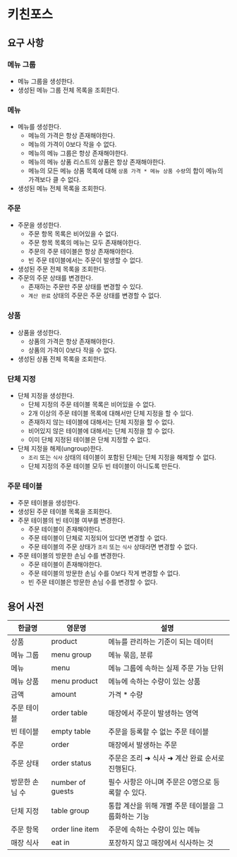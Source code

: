 # 키친포스

## 요구 사항

### 메뉴 그룹

- 메뉴 그룹을 생성한다.
- 생성된 메뉴 그룹 전체 목록을 조회한다.

### 메뉴

- 메뉴를 생성한다.
    - 메뉴의 가격은 항상 존재해야한다.
    - 메뉴의 가격이 0보다 작을 수 없다.
    - 메뉴의 메뉴 그룹은 항상 존재해야한다.
    - 메뉴의 메뉴 상품 리스트의 상품은 항상 존재해야한다.
    - 메뉴의 모든 메뉴 상품 목록에 대해 `상품 가격 * 메뉴 상품 수량`의 합이 메뉴의 가격보다 클 수 없다.
- 생성된 메뉴 전체 목록을 조회한다.

### 주문

- 주문을 생성한다.
    - 주문 항목 목록은 비어있을 수 없다.
    - 주문 항목 목록의 메뉴는 모두 존재해야한다.
    - 주문의 주문 테이블은 항상 존재해야한다.
    - 빈 주문 테이블에서는 주문이 발생할 수 없다.
- 생성된 주문 전체 목록을 조회한다.
- 주문의 주문 상태를 변경한다.
    - 존재하는 주문만 주문 상태를 변경할 수 있다.
    - `계산 완료` 상태의 주문은 주문 상태를 변경할 수 없다.

### 상품

- 상품을 생성한다.
    - 상품의 가격은 항상 존재해야한다.
    - 상품의 가격이 0보다 작을 수 없다.
- 생성된 상품 전체 목록을 조회한다.

### 단체 지정

- 단체 지정을 생성한다.
    - 단체 지정의 주문 테이블 목록은 비어있을 수 없다.
    - 2개 이상의 주문 테이블 목록에 대해서만 단체 지정을 할 수 있다.
    - 존재하지 않는 테이블에 대해서는 단체 지정을 할 수 없다.
    - 비어있지 않은 테이블에 대해서는 단체 지정을 할 수 없다.
    - 이미 단체 지정된 테이블은 단체 지정할 수 없다.
- 단체 지정을 해제(ungroup)한다.
    - `조리` 또는 `식사` 상태의 테이블이 포함된 단체는 단체 지정을 해제할 수 없다.
    - 단체 지정의 주문 테이블 모두 빈 테이블이 아니도록 만든다.

### 주문 테이블

- 주문 테이블을 생성한다.
- 생성된 주문 테이블 목록을 조회한다.
- 주문 테이블의 빈 테이블 여부를 변경한다.
    - 주문 테이블이 존재해야한다.
    - 주문 테이블이 단체로 지정되어 있다면 변경할 수 없다.
    - 주문 테이블의 주문 상태가 `조리` 또는 `식사` 상태라면 변경할 수 없다.
- 주문 테이블의 방문한 손님 수를 변경한다.
    - 주문 테이블이 존재해야한다.
    - 주문 테이블의 방문한 손님 수를 0보다 작게 변경할 수 없다.
    - 빈 주문 테이블은 방문한 손님 수를 변경할 수 없다.

## 용어 사전

| 한글명 | 영문명 | 설명 |
| --- | --- | --- |
| 상품 | product | 메뉴를 관리하는 기준이 되는 데이터 |
| 메뉴 그룹 | menu group | 메뉴 묶음, 분류 |
| 메뉴 | menu | 메뉴 그룹에 속하는 실제 주문 가능 단위 |
| 메뉴 상품 | menu product | 메뉴에 속하는 수량이 있는 상품 |
| 금액 | amount | 가격 * 수량 |
| 주문 테이블 | order table | 매장에서 주문이 발생하는 영역 |
| 빈 테이블 | empty table | 주문을 등록할 수 없는 주문 테이블 |
| 주문 | order | 매장에서 발생하는 주문 |
| 주문 상태 | order status | 주문은 조리 ➜ 식사 ➜ 계산 완료 순서로 진행된다. |
| 방문한 손님 수 | number of guests | 필수 사항은 아니며 주문은 0명으로 등록할 수 있다. |
| 단체 지정 | table group | 통합 계산을 위해 개별 주문 테이블을 그룹화하는 기능 |
| 주문 항목 | order line item | 주문에 속하는 수량이 있는 메뉴 |
| 매장 식사 | eat in | 포장하지 않고 매장에서 식사하는 것 |
